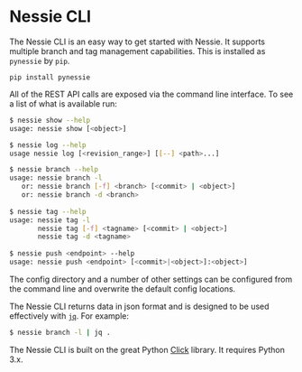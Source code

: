# Nessie CLI

The Nessie CLI is an easy way to get started with Nessie. It supports multiple branch 
and tag management capabilities. This is installed as `pynessie` by `pip`.

```
pip install pynessie
```

All of the REST API calls are exposed via the command line interface. To see a list of what is available run:

``` bash
$ nessie show --help
usage: nessie show [<object>]

$ nessie log --help
usage nessie log [<revision_range>] [[--] <path>...]

$ nessie branch --help
usage: nessie branch -l
   or: nessie branch [-f] <branch> [<commit> | <object>]
   or: nessie branch -d <branch>
   
$ nessie tag --help
usage: nessie tag -l
       nessie tag [-f] <tagname> [<commit> | <object>]
       nessie tag -d <tagname>
       
$ nessie push <endpoint> --help
usage: nessie push <endpoint> [<commit>|<object>]:<object>]
```  

The config directory and a number of other settings can be configured from the command line and overwrite the default
config locations.

The Nessie CLI returns data in json format and is designed to be used effectively with [`jq`](https://stedolan.github.io/jq/). For example:

``` bash
$ nessie branch -l | jq .
```

The Nessie CLI is built on the great Python [Click](https://click.palletsprojects.com) library. It requires Python 3.x.
